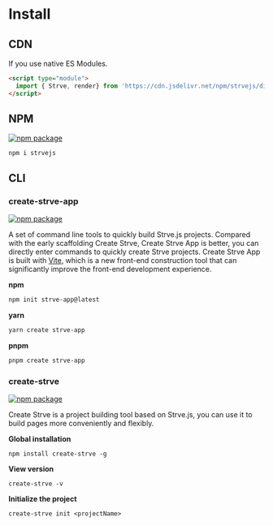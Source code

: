 # Install

## CDN

If you use native ES Modules.

```html
<script type="module">
  import { Strve, render} from 'https://cdn.jsdelivr.net/npm/strvejs/dist/strve.esm.min.js';
</script>
```
## NPM
<a href="https://npmjs.com/package/strvejs"><img src="https://badgen.net/npm/v/strvejs" alt="npm package"></a>

```shell
npm i strvejs
```

## CLI

### create-strve-app
<a href="https://npmjs.com/package/create-strve-app"><img src="https://badgen.net/npm/v/create-strve-app" alt="npm package"></a>

A set of command line tools to quickly build Strve.js projects. Compared with the early scaffolding Create Strve, Create Strve App is better, you can directly enter commands to quickly create Strve projects. Create Strve App is built with [Vite](https://vitejs.dev/), which is a new front-end construction tool that can significantly improve the front-end development experience.

**npm**

```bash
npm init strve-app@latest
```

**yarn**

```bash
yarn create strve-app
```

**pnpm**

```bash
pnpm create strve-app
```
### create-strve

<a href="https://npmjs.com/package/create-strve"><img src="https://badgen.net/npm/v/create-strve" alt="npm package"></a>

Create Strve is a project building tool based on Strve.js, you can use it to build pages more conveniently and flexibly.

**Global installation**

```shell
npm install create-strve -g
```

**View version**
```shell
create-strve -v
```

**Initialize the project**
```shell
create-strve init <projectName>
```